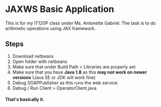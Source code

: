 JAXWS Basic Application
==

This is for my IT120P class under Ms. Antonette Gabriel. The task is to do arithmetic operations using JAX framework.

## Steps
1. Download netbeans
2. Open folder with netbeans
3. Make sure that under Build Path > Libraries are properly set
4. Make sure that you have **Java 1.8** as this **may not work on newer versions** (Java SE or JDK will work fine)
5. Debug SOAPPublisher as this runs the web service
6. Debug / Run Client > OperatorClient.java

#### That's basically it.
